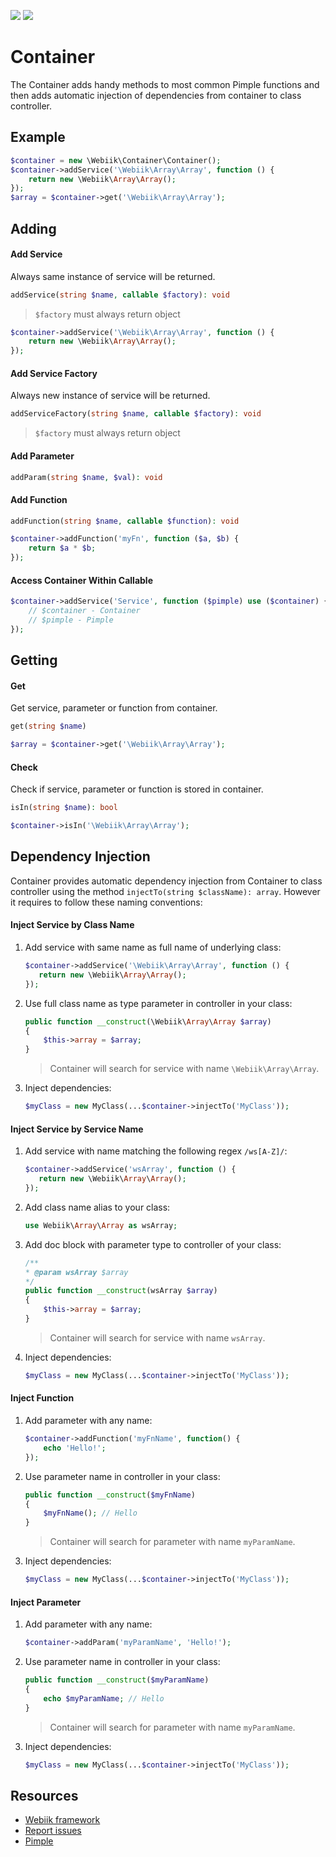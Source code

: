 <p align="left">
<img src="https://img.shields.io/packagist/l/webiik/webiik.svg"/>
<img src="https://img.shields.io/badge/dependencies-1-brightgreen.svg"/>
</p>

Container
=========
The Container adds handy methods to most common Pimple functions and then adds automatic injection of dependencies from container to class controller.

Example
-------
```php
$container = new \Webiik\Container\Container();
$container->addService('\Webiik\Array\Array', function () {
    return new \Webiik\Array\Array();
});
$array = $container->get('\Webiik\Array\Array');
```

Adding
------
#### Add Service
Always same instance of service will be returned.
```php
addService(string $name, callable $factory): void
```
> `$factory` must always return object
```php
$container->addService('\Webiik\Array\Array', function () {
    return new \Webiik\Array\Array();
});
```
#### Add Service Factory
Always new instance of service will be returned.
```php
addServiceFactory(string $name, callable $factory): void
```
> `$factory` must always return object
#### Add Parameter
```php
addParam(string $name, $val): void
```
#### Add Function
```php
addFunction(string $name, callable $function): void
```
```php
$container->addFunction('myFn', function ($a, $b) {
    return $a * $b;
});
```
#### Access Container Within Callable
```php
$container->addService('Service', function ($pimple) use ($container) {
    // $container - Container
    // $pimple - Pimple    
});
```

Getting
-------
#### Get
Get service, parameter or function from container.
```php
get(string $name)
```
```php
$array = $container->get('\Webiik\Array\Array');
```
#### Check
Check if service, parameter or function is stored in container. 
```php
isIn(string $name): bool
```
```php
$container->isIn('\Webiik\Array\Array');
```

Dependency Injection
--------------------
Container provides automatic dependency injection from Container to class controller using the method `injectTo(string $className): array`. However it requires to follow these naming conventions:
 
#### Inject Service by Class Name
1. Add service with same name as full name of underlying class:
   ```php
   $container->addService('\Webiik\Array\Array', function () {
      return new \Webiik\Array\Array();   
   });
   ```
2. Use full class name as type parameter in controller in your class:
   ```php   
   public function __construct(\Webiik\Array\Array $array)
   {
       $this->array = $array;
   }
   ```
   > Container will search for service with name `\Webiik\Array\Array`. 
3. Inject dependencies:
   ```php
   $myClass = new MyClass(...$container->injectTo('MyClass'));
   ```

#### Inject Service by Service Name
1. Add service with name matching the following regex `/ws[A-Z]/`:
   ```php
   $container->addService('wsArray', function () {
      return new \Webiik\Array\Array();   
   });
   ```
2. Add class name alias to your class:
   ```php
   use Webiik\Array\Array as wsArray;
   ```
3. Add doc block with parameter type to controller of your class:   
   ```php
   /**
   * @param wsArray $array
   */   
   public function __construct(wsArray $array)
   {
       $this->array = $array;
   }
   ```
   > Container will search for service with name `wsArray`. 
4. Inject dependencies:
   ```php
   $myClass = new MyClass(...$container->injectTo('MyClass'));

#### Inject Function
1. Add parameter with any name:
   ```php
   $container->addFunction('myFnName', function() {
       echo 'Hello!';
   });
   ```
2. Use parameter name in controller in your class:
   ```php   
   public function __construct($myFnName)
   {
       $myFnName(); // Hello
   }
   ```
   > Container will search for parameter with name `myParamName`. 
3. Inject dependencies:
   ```php
   $myClass = new MyClass(...$container->injectTo('MyClass'));
   ```
   
#### Inject Parameter
1. Add parameter with any name:
   ```php
   $container->addParam('myParamName', 'Hello!');
   ```
2. Use parameter name in controller in your class:
   ```php   
   public function __construct($myParamName)
   {
       echo $myParamName; // Hello
   }
   ```
   > Container will search for parameter with name `myParamName`. 
3. Inject dependencies:
   ```php
   $myClass = new MyClass(...$container->injectTo('MyClass'));
   ```   

Resources
---------
* [Webiik framework][1]
* [Report issues][2]
* [Pimple][3]

[1]: https://github.com/webiik/webiik
[2]: https://github.com/webiik/webiik-components/issues
[3]: https://github.com/silexphp/Pimple  